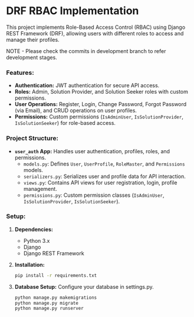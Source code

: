 # DRF RBAC Implementation

This project implements Role-Based Access Control (RBAC) using Django REST Framework (DRF), allowing users with different roles to access and manage their profiles.

NOTE - Please check the commits in development branch to refer development stages.

### Features:

- **Authentication:** JWT authentication for secure API access.
- **Roles:** Admin, Solution Provider, and Solution Seeker roles with custom permissions.
- **User Operations:** Register, Login, Change Password, Forgot Password (via Email), and CRUD operations on user profiles.
- **Permissions:** Custom permissions (`IsAdminUser`, `IsSolutionProvider`, `IsSolutionSeeker`) for role-based access.

### Project Structure:

- **`user_auth` App:** Handles user authentication, profiles, roles, and permissions.
  - `models.py`: Defines `User`, `UserProfile`, `RoleMaster`, and `Permissions` models.
  - `serializers.py`: Serializes user and profile data for API interaction.
  - `views.py`: Contains API views for user registration, login, profile management.
  - `permissions.py`: Custom permission classes (`IsAdminUser`, `IsSolutionProvider`, `IsSolutionSeeker`).

### Setup:

1. **Dependencies:**
   - Python 3.x
   - Django
   - Django REST Framework

2. **Installation:**
   ```bash
   pip install -r requirements.txt

3. **Database Setup:** 
   Configure your database in settings.py.
   ```bash
   python manage.py makemigrations
   python manage.py migrate
   python manage.py runserver
